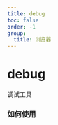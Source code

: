 ```yaml
---
title: debug
toc: false
order: -1
group:
  title: 浏览器
---
```


# debug

调试工具

### 如何使用

<code src="./demo/index.tsx"></code>
